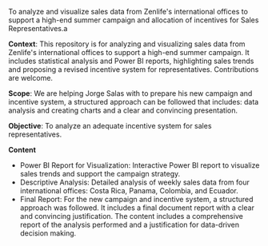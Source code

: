 To analyze and visualize sales data from Zenlife's international offices to support a high-end summer campaign and allocation of incentives for Sales Representatives.a

**Context**: This repository is for analyzing and visualizing sales data from Zenlife's international offices to support a high-end summer campaign. It includes statistical analysis and Power BI reports, highlighting sales trends and proposing a revised incentive system for representatives. Contributions are welcome.

**Scope**: We are helping Jorge Salas with to prepare his new campaign and incentive system, a structured approach can be followed that includes: data analysis and creating charts and a clear and convincing presentation.

**Objective**: To analyze an adequate incentive system for sales representatives.

**Content**
- Power BI Report for Visualization: Interactive Power BI report to visualize sales trends and support the campaign strategy.
- Descriptive Analysis: Detailed analysis of weekly sales data from four international offices: Costa Rica, Panama, Colombia, and Ecuador.
- Final Report: For the new campaign and incentive system, a structured approach was followed. It includes a final document report with a clear and convincing justification. The content includes a comprehensive report of the analysis performed and a justification for data-driven decision making.
